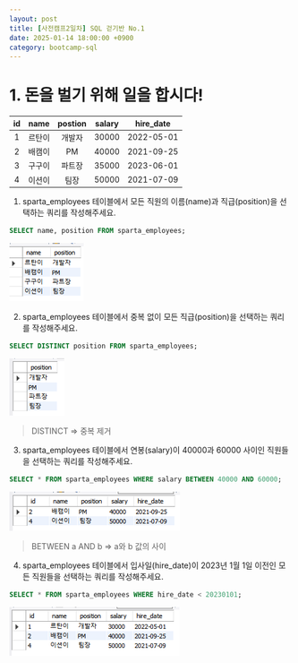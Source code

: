 ```yaml
---
layout: post
title: [사전캠프2일차] SQL 걷기반 No.1
date: 2025-01-14 18:00:00 +0900
category: bootcamp-sql
---
```


# 1. 돈을 벌기 위해 일을 합시다!

| id | name | postion | salary | hire_date |
|:--:|:----:|:-------:|:------:|:---------:|
| 1 | 르탄이 | 개발자  | 30000  | 2022-05-01 |
| 2 | 배캠이 | PM     | 40000  | 2021-09-25 |
| 3 | 구구이 | 파트장  | 35000  | 2023-06-01 |
| 4 | 이션이 | 팀장    | 50000  | 2021-07-09 |

1. sparta_employees 테이블에서 모든 직원의 이름(name)과 직급(position)을 선택하는 쿼리를 작성해주세요.
```sql
SELECT name, position FROM sparta_employees;
```
![walk1-1](/public/img/walk1-1.png)

2. sparta_employees 테이블에서 중복 없이 모든 직급(position)을 선택하는 쿼리를 작성해주세요.
```sql
SELECT DISTINCT position FROM sparta_employees;
```
![walke1-2](/public/img/walk1-2.png)
> DISTINCT => 중복 제거

3. sparta_employees 테이블에서 연봉(salary)이 40000과 60000 사이인 직원들을 선택하는 쿼리를 작성해주세요.
```sql
SELECT * FROM sparta_employees WHERE salary BETWEEN 40000 AND 60000;
```
![walke1-3](/public/img/walk1-3.png)
> BETWEEN a AND b => a와 b 값의 사이

4. sparta_employees 테이블에서 입사일(hire_date)이 2023년 1월 1일 이전인 모든 직원들을 선택하는 쿼리를 작성해주세요.
```sql
SELECT * FROM sparta_employees WHERE hire_date < 20230101;
```
![walke1-4](/public/img/walk1-4.png)
